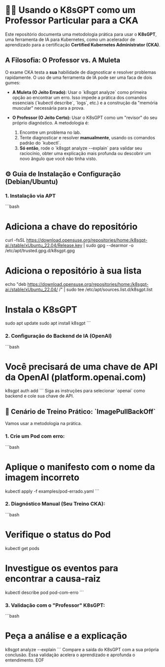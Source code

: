 # 👨‍🏫 Usando o K8sGPT como um Professor Particular para a CKA

Este repositório documenta uma metodologia prática para usar o **K8sGPT**, uma ferramenta de IA para Kubernetes, como um acelerador de aprendizado para a certificação **Certified Kubernetes Administrator (CKA)**.

## A Filosofia: O Professor vs. A Muleta

O exame CKA testa a **sua** habilidade de diagnosticar e resolver problemas rapidamente. O uso de uma ferramenta de IA pode ser uma faca de dois gumes:

- **A Muleta (O Jeito Errado):** Usar o \`k8sgpt analyze\` como primeira opção ao encontrar um erro. Isso impede a prática dos comandos essenciais (\`kubectl describe\`, \`logs\`, etc.) e a construção da "memória muscular" necessária para a prova.

- **O Professor (O Jeito Certo):** Usar o K8sGPT como um "revisor" do seu próprio diagnóstico. A metodologia é:
    1. Encontre um problema no lab.
    2. Tente diagnosticar e resolver **manualmente**, usando os comandos padrão do \`kubectl\`.
    3. **Só então**, rode o \`k8sgpt analyze --explain\` para validar seu raciocínio, obter uma explicação mais profunda ou descobrir um novo ângulo que você não tinha visto.

## ⚙️ Guia de Instalação e Configuração (Debian/Ubuntu)

### 1. Instalação via APT
\`\`\`bash
# Adiciona a chave do repositório
curl -fsSL https://download.opensuse.org/repositories/home:/k8sgpt-ai:/stable/xUbuntu_22.04/Release.key | sudo gpg --dearmor -o /etc/apt/trusted.gpg.d/k8sgpt.gpg

# Adiciona o repositório à sua lista
echo "deb https://download.opensuse.org/repositories/home:/k8sgpt-ai:/stable/xUbuntu_22.04/ /" | sudo tee /etc/apt/sources.list.d/k8sgpt.list

# Instala o K8sGPT
sudo apt update
sudo apt install k8sgpt
\`\`\`

### 2. Configuração do Backend de IA (OpenAI)
\`\`\`bash
# Você precisará de uma chave de API da OpenAI (platform.openai.com)
k8sgpt auth add
\`\`\`
Siga as instruções para selecionar \`openai\` como backend e cole sua chave de API.

## 🚀 Cenário de Treino Prático: \`ImagePullBackOff\`

Vamos usar a metodologia na prática.

### 1. Crie um Pod com erro:
\`\`\`bash
# Aplique o manifesto com o nome da imagem incorreto
kubectl apply -f examples/pod-errado.yaml
\`\`\`

### 2. Diagnóstico Manual (Seu Treino CKA):
\`\`\`bash
# Verifique o status do Pod
kubectl get pods

# Investigue os eventos para encontrar a causa-raiz
kubectl describe pod pod-com-erro
\`\`\`

### 3. Validação com o "Professor" K8sGPT:
\`\`\`bash
# Peça a análise e a explicação
k8sgpt analyze --explain
\`\`\`
Compare a saída do K8sGPT com a sua própria conclusão. Essa validação acelera o aprendizado e aprofunda o entendimento.
EOF

